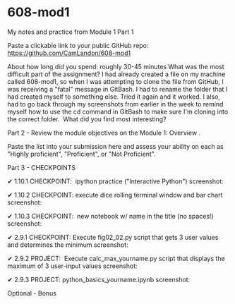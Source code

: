 # 608-mod1
My notes and practice from Module 1
Part 1

Paste a clickable link to your public GitHub repo: 
https://github.com/CamLandon/608-mod1

About how long did you spend: roughly 30-45 minutes
What was the most difficult part of the assignment?
I had already created a file on my machine called 608-mod1, so when I was attempting to clone the file from GitHub, I was receiving a "fatal" message in GitBash. I had to rename the folder that I had created myself to something else. Tried it again and it worked. I also, had to go back through my screenshots from earlier in the week to remind myself how to use the cd command in GitBash to make sure I'm cloning into the correct folder. 
What did you find most interesting?


Part 2 - Review the module objectives on the Module 1: Overview .

Paste the list into your submission here and assess your ability on each as "Highly proficient", "Proficient", or "Not Proficient". 

Part 3 - CHECKPOINTS

✔ 1.10.1 CHECKPOINT:  ipython practice ("Interactive Python") screenshot:


✔ 1.10.2 CHECKPOINT: execute dice rolling terminal window and bar chart screenshot:

✔ 1.10.3 CHECKPOINT:  new notebook w/ name in the title (no spaces!) screenshot: 

✔ 2.9.1 CHECKPOINT: Execute fig02_02.py script that gets 3 user values and determines the minimum screenshot:

✔ 2.9.2 PROJECT:  Execute calc_max_yourname.py script that displays the maximum of 3 user-input values screenshot:

✔ 2.9.3 PROJECT: python_basics_yourname.ipynb screenshot:

Optional - Bonus
